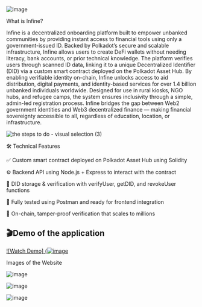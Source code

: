 ![image](https://github.com/user-attachments/assets/c57ca19f-479d-405d-b00b-773af2c512b4)


What is Infine?

Infine is a decentralized onboarding platform built to empower unbanked communities by providing instant access to financial tools using only a government-issued ID. Backed by Polkadot’s secure and scalable infrastructure, Infine allows users to create DeFi wallets without needing literacy, bank accounts, or prior technical knowledge. The platform verifies users through scanned ID data, linking it to a unique Decentralized Identifier (DID) via a custom smart contract deployed on the Polkadot Asset Hub.
By enabling verifiable identity on-chain, Infine unlocks access to aid distribution, digital payments, and identity-based services for over 1.4 billion unbanked individuals worldwide. Designed for use in rural kiosks, NGO hubs, and refugee camps, the system ensures inclusivity through a simple, admin-led registration process. Infine bridges the gap between Web2 government identities and Web3 decentralized finance — making financial sovereignty accessible to all, regardless of education, location, or infrastructure.


![the steps to do - visual selection (3)](https://github.com/user-attachments/assets/738636e2-76da-4f02-bed6-b63c5907ed07)



🛠️ Technical Features

✅ Custom smart contract deployed on Polkadot Asset Hub using Solidity

⚙️ Backend API using Node.js + Express to interact with the contract

🔐 DID storage & verification with verifyUser, getDID, and revokeUser functions

💬 Fully tested using Postman and ready for frontend integration

🔗 On-chain, tamper-proof verification that scales to millions

## 🎬Demo of the application

[![Watch Demo]          (![image](https://github.com/user-attachments/assets/254086f1-19cf-4d64-ba69-1ea98af67363)](https://youtu.be/1PBe81z6b1M)


Images of the Website

![image](https://github.com/user-attachments/assets/b3de0722-81ba-44c0-b865-4defaadc12c7)

![image](https://github.com/user-attachments/assets/5bfb0d10-9724-4bb4-bb79-447b263e4552)

![image](https://github.com/user-attachments/assets/cda1b861-b421-49f4-b7ef-04506eabdbf7)


